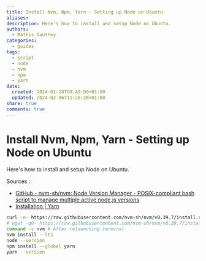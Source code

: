 ```yaml
---
title: Install Nvm, Npm, Yarn - Setting up Node on Ubuntu
aliases: 
description: Here's how to install and setup Node on Ubuntu.
authors:
  - Mathis Gauthey
categories:
  - guides
tags:
  - script
  - node
  - nvm
  - npm
  - yarn
date:
  created: 2024-01-18T08:49:00+01:00
  updated: 2024-02-06T11:26:28+01:00
share: true
comments: true
---
```


# Install Nvm, Npm, Yarn - Setting up Node on Ubuntu

Here's how to install and setup Node on Ubuntu.

<!-- more -->

Sources :

- [GitHub - nvm-sh/nvm: Node Version Manager - POSIX-compliant bash script to manage multiple active node.js versions](https://github.com/nvm-sh/nvm#install--update-script)
- [Installation | Yarn](https://classic.yarnpkg.com/lang/en/docs/install/#windows-stable)

```bash
curl -o- https://raw.githubusercontent.com/nvm-sh/nvm/v0.39.7/install.sh | bash
# wget -qO- https://raw.githubusercontent.com/nvm-sh/nvm/v0.39.7/install.sh | bash
command -v nvm # After relaunching terminal
nvm install --lts
node --version
npm install --global yarn
yarn --version
```
